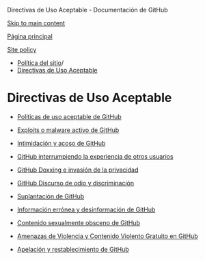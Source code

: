Directivas de Uso Aceptable - Documentación de GitHub

[Skip to main content](#main-content)

[Página principal](/es)

[Site policy](/es/site-policy)

* [Política del sitio](/es/site-policy)/
* [Directivas de Uso Aceptable](/es/site-policy/acceptable-use-policies)

Directivas de Uso Aceptable
==========

* [Políticas de uso aceptable de GitHub](/es/site-policy/acceptable-use-policies/github-acceptable-use-policies)

* [Exploits o malware activo de GitHub](/es/site-policy/acceptable-use-policies/github-active-malware-or-exploits)

* [Intimidación y acoso de GitHub](/es/site-policy/acceptable-use-policies/github-bullying-and-harassment)

* [GitHub interrumpiendo la experiencia de otros usuarios](/es/site-policy/acceptable-use-policies/github-disrupting-the-experience-of-other-users)

* [GitHub Doxxing e invasión de la privacidad](/es/site-policy/acceptable-use-policies/github-doxxing-and-invasion-of-privacy)

* [GitHub Discurso de odio y discriminación](/es/site-policy/acceptable-use-policies/github-hate-speech-and-discrimination)

* [Suplantación de GitHub](/es/site-policy/acceptable-use-policies/github-impersonation)

* [Información errónea y desinformación de GitHub](/es/site-policy/acceptable-use-policies/github-misinformation-and-disinformation)

* [Contenido sexualmente obsceno de GitHub](/es/site-policy/acceptable-use-policies/github-sexually-obscene-content)

* [Amenazas de Violencia y Contenido Violento Gratuito en GitHub](/es/site-policy/acceptable-use-policies/github-threats-of-violence-and-gratuitously-violent-content)

* [Apelación y restablecimiento de GitHub](/es/site-policy/acceptable-use-policies/github-appeal-and-reinstatement)
